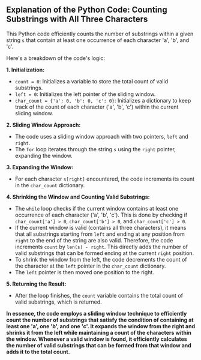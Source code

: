 ## Explanation of the Python Code: Counting Substrings with All Three Characters

This Python code efficiently counts the number of substrings within a given string `s` that contain at least one occurrence of each character 'a', 'b', and 'c'.

Here's a breakdown of the code's logic:

**1. Initialization:**

* `count = 0`: Initializes a variable to store the total count of valid substrings.
* `left = 0`: Initializes the left pointer of the sliding window.
* `char_count = {'a': 0, 'b': 0, 'c': 0}`: Initializes a dictionary to keep track of the count of each character ('a', 'b', 'c') within the current sliding window.

**2. Sliding Window Approach:**

* The code uses a sliding window approach with two pointers, `left` and `right`.
* The `for` loop iterates through the string `s` using the `right` pointer, expanding the window.

**3. Expanding the Window:**

* For each character `s[right]` encountered, the code increments its count in the `char_count` dictionary.

**4. Shrinking the Window and Counting Valid Substrings:**

* The `while` loop checks if the current window contains at least one occurrence of each character ('a', 'b', 'c'). This is done by checking if `char_count['a'] > 0`, `char_count['b'] > 0`, and `char_count['c'] > 0`.
* If the current window is valid (contains all three characters), it means that all substrings starting from `left` and ending at any position from `right` to the end of the string are also valid. Therefore, the code increments `count` by `len(s) - right`. This directly adds the number of valid substrings that can be formed ending at the current `right` position.
* To shrink the window from the left, the code decrements the count of the character at the `left` pointer in the `char_count` dictionary.
* The `left` pointer is then moved one position to the right.

**5. Returning the Result:**

* After the loop finishes, the `count` variable contains the total count of valid substrings, which is returned.

**In essence, the code employs a sliding window technique to efficiently count the number of substrings that satisfy the condition of containing at least one 'a', one 'b', and one 'c'. It expands the window from the right and shrinks it from the left while maintaining a count of the characters within the window. Whenever a valid window is found, it efficiently calculates the number of valid substrings that can be formed from that window and adds it to the total count.**
